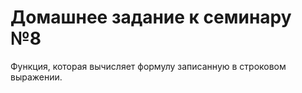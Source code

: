 # Домашнее задание к семинару №8
Функция, которая вычисляет формулу записанную в строковом выражении.
